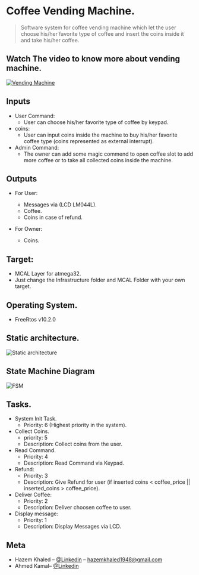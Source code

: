 # Coffee Vending Machine.
> Software system for coffee vending machine which let the user choose his/her favorite type of coffee and insert the coins inside it and take his/her coffee. 

## Watch The video to know more about vending machine.
[![Vending Machine](https://img.youtube.com/vi/2YR-EYTD62M/0.jpg)](https://www.youtube.com/watch?v=2YR-EYTD62M)


## Inputs

* User Command:
    * User can choose his/her favorite type of coffee by keypad.
* coins:
    * User can input coins inside the machine to buy his/her favorite coffee type (coins represented as external interrupt).
* Admin Command:
    * The owner can add some magic commend to open coffee slot to add more coffee or to take all collected coins inside the machine.
## Outputs

* For User:
    * Messages via (LCD LM044L).
    * Coffee.
    * Coins in case of refund.

* For Owner:
   * Coins.
## Target:
   * MCAL Layer for atmega32.
   * Just change the Infrastructure folder and MCAL Folder with your own target.
   
 ## Operating System.
* FreeRtos v10.2.0

## Static architecture.
![Static architecture](https://i.ibb.co/cvPfqhX/Static-Arch.png)

## State Machine Diagram
![FSM](https://i.ibb.co/TrCbrkQ/State-Machine-Diagram.png)


## Tasks.

* System Init Task.
    * Priority: 6 (Highest priority in the system).
* Collect Coins.
    * priority: 5  
    * Description: Collect coins from the user.
* Read Command.
    * Priority: 4
    * Description: Read Command via Keypad.
* Refund:
    * Priority: 3
    * Description: Give Refund for user (if inserted coins < coffee_price || inserted_coins > coffee_price). 
* Deliver Coffee:
    * Priority: 2
    * Description: Deliver choosen coffee to user.
* Display message:
    * Priority: 1
    * Description: Display Messages via LCD.

## Meta

* Hazem Khaled – [@Linkedin](https://www.linkedin.com/in/hazem-khaled-407b1b17a/) – hazemkhaled1948@gmail.com
* Ahmed Kamal– [@Linkedin](https://www.linkedin.com/in/ahmedmkamal60/)
